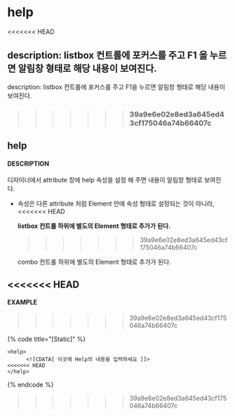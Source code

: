 # help

&lt;&lt;&lt;&lt;&lt;&lt;&lt; HEAD

## description: listbox 컨트롤에 포커스를 주고 F1 을 누르면 알림창 형태로 해당 내용이 보여진다.

description: listbox 컨트롤에 포커스를 주고 F1을 누르면 알림창 형태로 해당 내용이 보여진다.

> > > > > > > ### 39a9e6e02e8ed3a645ed43cf175046a74b66407c

## help

#### DESCRIPTION

디자이너에서 attribute 창에 help 속성을 설정 해 주면 내용이 알림창 형태로 보여진다.

* 속성은 다른 attribute 처럼 Element 안에 속성 형태로 설정되는 것이 아니라, &lt;&lt;&lt;&lt;&lt;&lt;&lt; HEAD

  **listbox 컨트롤 하위에 별도의 Element 형태로 추가가 된다.**

  > > > > > > > 39a9e6e02e8ed3a645ed43cf175046a74b66407c

  combo 컨트롤 하위에 별도의 Element 형태로 추가가 된다.

## &lt;&lt;&lt;&lt;&lt;&lt;&lt; HEAD

#### EXAMPLE

> > > > > > > 39a9e6e02e8ed3a645ed43cf175046a74b66407c

{% code title="\[Static\]" %}
```markup
<help>      
      <![CDATA[ 이곳에 Help의 내용을 입력하세요 ]]> 
<<<<<<< HEAD
</help>
```
{% endcode %}

> > > > > > > 39a9e6e02e8ed3a645ed43cf175046a74b66407c

